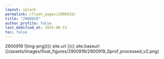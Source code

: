 ```yaml
---
layout: splash
permalink: /float_pages/2900919/
title: "2900919"
author_profile: false
last_modified_at: 2025-06-13
toc: false
---
```

 
2900919
![img-png]({{ site.url }}{{ site.baseurl }}/assets/images/float_figures/2900919/2900919_Sprof_processed_v2.png)